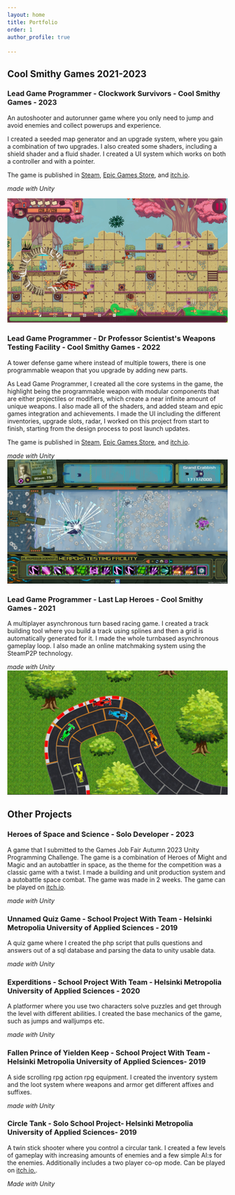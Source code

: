 ```yaml
---
layout: home
title: Portfolio
order: 1
author_profile: true

---
```


<h2> Cool Smithy Games 2021-2023</h2>


<h3 id="clockwork-survivors"> Lead Game Programmer - Clockwork Survivors - Cool Smithy Games - 2023</h3>
An autoshooter and autorunner game where you only need to jump and avoid enemies and collect powerups and experience.

I created a seeded map generator and an upgrade system, where you gain a combination of two upgrades. I also created some shaders, including a shield shader and a fluid shader. I created a UI system which works on both a controller and with a pointer.

The game is published in <a href="https://store.steampowered.com/app/2062390/Clockwork_Survivors">Steam</a>, <a href="https://store.epicgames.com/en-US/p/clockwork-survivors-c6b7c4"> Epic Games Store</a>, and <a href= "https://coolsmithygames.itch.io/clockwork-survivors">itch.io</a>.


*made with Unity*

<img title="Clockwork Survivors Screenshot" alt="a screenshot of Clocwork Survivors gameplay" src="/assets/images/ClockworkScreenshot.jpg">

<h3 id="dps"> Lead Game Programmer - Dr Professor Scientist's Weapons Testing Facility - Cool Smithy Games - 2022</h3>

A tower defense game where instead of multiple towers, there is one programmable weapon that you upgrade by adding new parts. 

As Lead Game Programmer, I created all the core systems in the game, the highlight being the programmable weapon with modular components that are either projectiles or modifiers, which create a near infinite amount of unique weapons. I also made all of the shaders, and added steam and epic games integration and achievements. I made the UI including the different inventories, upgrade slots, radar, I worked on this project from start to finish, starting from the design process to post launch updates. 

The game is published in <a href="https://store.steampowered.com/app/1894320/Dr_Professor_Scientists_Weapons_Testing_Facility/">Steam</a>, <a href="https://store.epicgames.com/en-US/p/dr-professor-scientists-weapons-testing-facility-20a02f">Epic Games Store</a>, and <a href="https://coolsmithygames.itch.io/dpswtf"> itch.io</a>.


*made with Unity*
<img title="Screenshot" alt="a screenshot of Dr. Professor Scientist's Weapons Testing Facility gameplay" src="/assets/images/DPSScreenshot.jpg">


<h3 id="llh"> Lead Game Programmer - Last Lap Heroes - Cool Smithy Games - 2021</h3>

A multiplayer asynchronous turn based racing game. I created a track building tool where you build a track using splines and then a grid is automatically generated for it. I made the whole turnbased asynchronous gameplay loop.
I also made an online matchmaking system using the SteamP2P technology.


*made with Unity*
<img title="Screenshot" alt="Alt text" src="/assets/images/LLH.jpg">

<h2> Other Projects </h2>
<h3 id="hoss">  Heroes of Space and Science - Solo Developer - 2023</h3>

A game that I submitted to the Games Job Fair Autumn 2023 Unity Programming Challenge. The game is a combination of Heroes of Might and Magic and an autobattler in space, as the theme for the competition was a classic game with a twist. I made a building and unit production system and a autobattle space combat. The game was made in 2 weeks. The game can be played on <a href="https://paoran.itch.io/homminspace">itch.io</a>.


*made with Unity*

<h3 id="quiz"> Unnamed Quiz Game - School Project With Team - Helsinki Metropolia University of Applied Sciences - 2019</h3>

A quiz game where I created the php script that pulls questions and answers out of a sql database and parsing the data to unity usable data.


*made with Unity*
<h3 id="experditions"> 
Experditions - School Project With Team - Helsinki Metropolia University of Applied Sciences - 2020</h3>

A platformer where you use two characters solve puzzles and get through the level with different abilities. I created the base mechanics of the game, such as jumps and walljumps etc.

*made with Unity*
<h3 id="fallenPrince"> Fallen Prince of Yielden Keep - School Project With Team - Helsinki Metropolia University of Applied Sciences- 2019</h3>

A side scrolling rpg action rpg equipment. I created the inventory system and the loot system where weapons and armor get different affixes and suffixes.

*made with Unity*
<h3 id="CircleTank"> Circle Tank - Solo School Project- Helsinki Metropolia University of Applied Sciences- 2019</h3>

A twin stick shooter where you control a circular tank. I created a few levels of gameplay with increasing amounts of enemies and a few simple AI:s for the enemies. Additionally includes a two player co-op mode. Can be played on <a href="https://paoran.itch.io/circle-tank-rise-of-the-squares">itch.io.</a>.


*Made with Unity*
